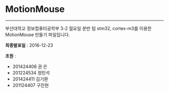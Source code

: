 # MotionMouse

---

부산대학교 정보컴퓨터공학부 3-2 월요일 분반 텀
stm32, cortex-m3를 이용한 MotionMouse 만들기 파일입니다.

**최종발표일** : 2016-12-23

**조원** :

* 201424406 권 은 
* 201224534 정민석 
* 201424411 김기환 
* 201124407 구진현
